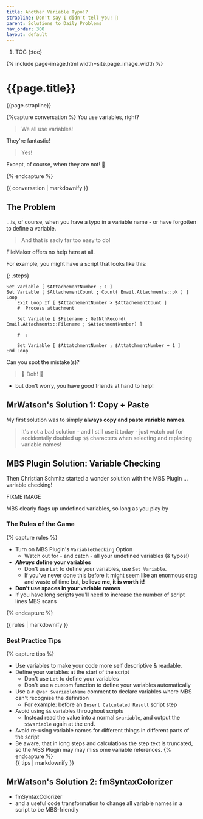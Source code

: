```yaml
---
title: Another Variable Typo!?
strapline: Don't say I didn't tell you! 🤬
parent: Solutions to Daily Problems
nav_order: 300
layout: default
---
```

1. TOC
{:toc}

{% include page-image.html width=site.page_image_width %}

# {{page.title}}

{{page.strapline}}

{%capture conversation %}
You use variables, right?

> We all use variables!

They're fantastic!

> Yes!
>

Except, of course, when they are not! 🙁

{% endcapture %}<section class="fullwidth mrw-green-bg">{{ conversation | markdownify }}</section>

## The Problem

…is, of course, when you have a typo in a variable name - or have forgotten to define a variable.

> And that is sadly far too easy to do!

FileMaker offers no help here at all.

For example, you might have a script that looks like this:

{: .steps}
```filemaker
Set Variable [ $AttachementNumber ; 1 ]
Set Variable [ $AttachementCount ; Count( Email.Attachments::pk ) ]
Loop
    Exit Loop If [ $AttachementNumber > $AttachementCount ]  
    #  Process attachment

    Set Variable [ $Filename ; GetNthRecord( Email.Attachments::Filename ; $AttachmentNumber) ]

    #  :

    Set Variable [ $AttatchmentNumber ; $AttatchmentNumber + 1 ]
End Loop
```

Can you spot the mistake(s)?

> 🧐 Doh! 🤯

 - but don't worry, you have good friends at hand to help!

## MrWatson's Solution 1: Copy + Paste

My first solution was to simply **always copy and paste variable names**.

> It's not a bad solution - and I still use it today - just watch out for accidentally doubled up `$$` characters when selecting and replacing variable names!

## MBS Plugin Solution: Variable Checking

Then Christian Schmitz started a wonder solution with the MBS Plugin … variable checking!

FIXME IMAGE

MBS clearly flags up undefined variables, so long as you play by 

### The Rules of the Game

{% capture rules %}

- Turn on MBS Plugin's `VariableChecking` Option
  - Watch out for - and catch - all your undefined variables (& typos!)
- ***Always* define your variables**
  - Don't use `Let` to define your variables, use `Set Variable`.
  - If you've never done this before it might seem like an enormous drag and waste of time
    but, **believe me, it is worth it!**
- **Don't use spaces in your variable names**
- If you have long scripts you'll need to increase the number of script lines MBS scans

{% endcapture %}<section class="fullwidth mrw-gold-bg">{{ rules | markdownify }}</section>

### Best Practice Tips

{% capture tips %}

- Use variables to make your code more self descriptive & readable.
- Define your variables at the start of the script
  - Don't use `Let` to define your variables
  - Don't use a custom function to define your variables automatically
- Use a `# @var $variableName` comment to declare variables where MBS can't recognise the definition
  - For example: before an `Insert Calculated Result` script step
- Avoid using `$$` variables throughout scripts
  - Instead read the value into a normal `$variable`, and output the `$$variable` again at the end.
- Avoid re-using variable names for different things in different parts of the script
- Be aware, that in long steps and calculations the step text is truncated, so the MBS Plugin may may miss ome variable references.
{% endcapture %}<section class="fullwidth">{{ tips | markdownify }}</section>

## MrWatson's Solution 2: fmSyntaxColorizer

 - fmSyntaxColorizer
 - and a useful code transformation to change all variable names in a script to be MBS-friendly